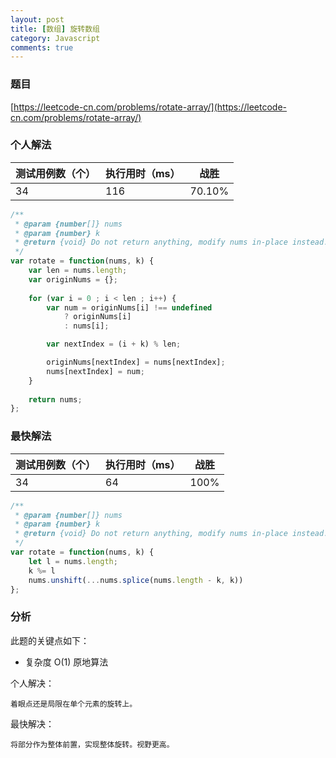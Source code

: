```yaml
---
layout: post
title: [数组] 旋转数组
category: Javascript
comments: true
---
```


### 题目

[https://leetcode-cn.com/problems/rotate-array/](https://leetcode-cn.com/problems/rotate-array/)


### 个人解法

测试用例数（个） | 执行用时（ms） | 战胜
--- | --- | ---
34 | 116 | 70.10%

```javascript
/**
 * @param {number[]} nums
 * @param {number} k
 * @return {void} Do not return anything, modify nums in-place instead.
 */
var rotate = function(nums, k) {
    var len = nums.length;
    var originNums = {};
    
    for (var i = 0 ; i < len ; i++) {
        var num = originNums[i] !== undefined
            ? originNums[i]
            : nums[i];

        var nextIndex = (i + k) % len;

        originNums[nextIndex] = nums[nextIndex];
        nums[nextIndex] = num;
    }
    
    return nums;
};
```

### 最快解法

测试用例数（个） | 执行用时（ms） | 战胜
--- | --- | ---
34 | 64 | 100%

```javascript
/**
 * @param {number[]} nums
 * @param {number} k
 * @return {void} Do not return anything, modify nums in-place instead.
 */
var rotate = function(nums, k) {
    let l = nums.length;
    k %= l
    nums.unshift(...nums.splice(nums.length - k, k))
};
```

### 分析

此题的关键点如下：

* 复杂度 O(1) 原地算法

个人解决：

    着眼点还是局限在单个元素的旋转上。

最快解决：

    将部分作为整体前置，实现整体旋转。视野更高。


